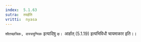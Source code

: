 ```yaml
---
index:  5.1.63
sutra:  तदर्हति
vritti:  nyasa
---
```


`श्वैतच्छत्रिकः, वास्त्रयुग्मिकः` इत्यादिषु `क्। `आर्हात् (5.1.19) इत्यभिविधौ चायमाकार इति।।

